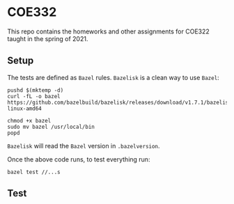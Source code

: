 # COE332

This repo contains the homeworks and other assignments for COE322 taught in the
spring of 2021.

## Setup

The tests are defined as `Bazel` rules. `Bazelisk` is a clean way to use `Bazel`:

```
pushd $(mktemp -d)
curl -fL -o bazel https://github.com/bazelbuild/bazelisk/releases/download/v1.7.1/bazelisk-linux-amd64

chmod +x bazel
sudo mv bazel /usr/local/bin
popd
```

`Bazelisk` will read the `Bazel` version in `.bazelversion`.

Once the above code runs, to test everything run:

```
bazel test //...s
```

## Test
